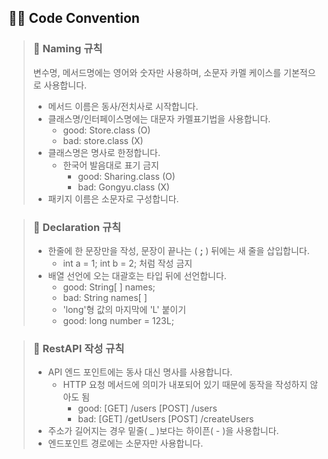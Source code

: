 ## 🤙🏻 Code Convention

> ### 📌 Naming 규칙
> 변수명, 메서드명에는 영어와 숫자만 사용하며, 소문자 카멜 케이스를 기본적으로 사용합니다.
> - 메서드 이름은 동사/전치사로 시작합니다.
> - 클래스명/인터페이스명에는 대문자 카멜표기법을 사용합니다.
>   - good: Store.class (O) 
>   - bad: store.class (X)
> - 클래스명은 명사로 한정합니다.
>   - 한국어 발음대로 표기 금지
>     - good: Sharing.class (O)
>     - bad: Gongyu.class (X)
> - 패키지 이름은 소문자로 구성합니다.

> ### 📌 Declaration 규칙
> - 한줄에 한 문장만을 작성, 문장이 끝나는 ( **;** ) 뒤에는 새 줄을 삽입합니다.
>   - int a = 1; int b = 2; 처럼 작성 금지
> - 배열 선언에 오는 대괄호는 타입 뒤에 선언합니다.
>   - good: String[ ] names;
>   - bad: String names[ ]
>   - 'long'형 값의 마지막에 'L' 붙이기
>   - good: long number = 123L;

> ### 📌 RestAPI 작성 규칙
> - API 엔드 포인트에는 동사 대신 명사를 사용합니다.
>   - HTTP 요청 메서드에 의미가 내포되어 있기 때문에 동작을 작성하지 않아도 됨
>     - good: [GET] /users  [POST] /users
>     - bad: [GET] /getUsers [POST] /createUsers
> - 주소가 길어지는 경우 밑줄( _ )보다는 하이픈( - )을 사용합니다.
> - 엔드포인트 경로에는 소문자만 사용합니다.


